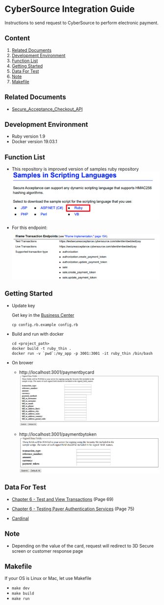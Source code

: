 # CyberSource Integration Guide

Instructions to send request to CyberSource to perform electronic payment.

## Content

1. [Related Documents](#related_documents)
2. [Development Environment](#development_environment)
3. [Function List](#functions_list)
4. [Getting Started](#getting_started)
5. [Data For Test](#data_for_test)
6. [Note](#note)
7. [Makefile](#makefile)

## Related Documents
* [Secure_Acceptance_Checkout_API](http://apps.cybersource.com/library/documentation/dev_guides/Secure_Acceptance_Checkout_API/Secure_Acceptance_Checkout_API.pdf)

## Development Environment
* Ruby version 1.9
* Docker version 19.03.1

## Function List
* This repository is improved version of samples ruby repository
    ![](/images/cybersource_samples_code.png)

* For this endpoint:

    ![](/images/function_list.png)

## Getting Started
* Update key

    Get key in the [Business Center](https://ebc2test.cybersource.com/ebc2/app/PaymentConfiguration/SecureAcceptanceSettings)
    ```
    cp config.rb.example config.rb
    ```

* Build and run with docker
    ```
    cd <project_path>
    docker build -t ruby_thin .
    docker run -v `pwd`:/my_app -p 3001:3001 -it ruby_thin /bin/bash
    ```

* On brower
    - http://localhost:3001/paymentbycard
    ![](/images/form_submit_with_card.png)

    - http://localhost:3001/paymentbytoken
    ![](/images/form_submit_with_token.png)


## Data For Test

+ [Chapter 6 - Test and View Transactions](http://apps.cybersource.com/library/documentation/dev_guides/Secure_Acceptance_Checkout_API/Secure_Acceptance_Checkout_API.pdf) (Page 69)

+ [Chapter 6 - Testing Payer Authentication Services](http://apps.cybersource.com/library/documentation/dev_guides/Payer_Authentication_SO_API/Payer_Authentication_SO_API.pdf)  (Page 75)

+ [Cardinal](https://cardinaldocs.atlassian.net/wiki/spaces/CCen/pages/400654355/3DS+1.0+Test+Cases)

## Note
* Depending on the value of the card, request will redirect to 3D Secure screen or customer response page

## Makefile
If your OS is Linux or Mac, let use Makefile
* `make dev`
* `make build`
* `make run`
